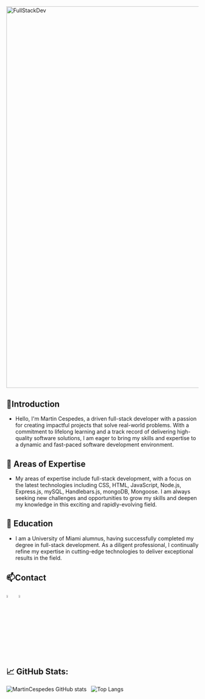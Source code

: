 ##

<img src="https://media.tenor.com/UttC4AITYR4AAAAd/full-stack-developer.gif" alt="FullStackDev" style="width: 1000px; height: auto;"/>

## 👋Introduction

- Hello, I'm Martin Cespedes, a driven full-stack developer with a passion for creating impactful projects that solve real-world problems. With a commitment to lifelong learning and a track record of delivering high-quality software solutions, I am eager to bring my skills and expertise to a dynamic and fast-paced software development environment.

## 👀 Areas of Expertise

- My areas of expertise include full-stack development, with a focus on the latest technologies including CSS, HTML, JavaScript, Node.js, Express.js, mySQL, Handlebars.js, mongoDB, Mongoose. I am always seeking new challenges and opportunities to grow my skills and deepen my knowledge in this exciting and rapidly-evolving field.

## 🌱 Education

- I am a University of Miami alumnus, having successfully completed my degree in full-stack development. As a diligent professional, I continually refine my expertise in cutting-edge technologies to deliver exceptional results in the field.

## 📫Contact

<a href="mailto:martin_cespedes@aol.com"><img src="https://img.icons8.com/fluency/48/000000/mailing.png" width="4%"/></a> &nbsp; [<img src="https://img.icons8.com/color/48/000000/linkedin.png" width="4%"/>](https://www.linkedin.com/in/martin-cespedes-3741b4265/) &nbsp;

## 📈 GitHub Stats:

![MartinCespedes GitHub stats](https://github-readme-stats.vercel.app/api?username=MartinCespedes&count_private=true&show_icons=true&theme=tokyonight) &nbsp;
![Top Langs](https://github-readme-stats.vercel.app/api/top-langs/?username=MartinCespedes&theme=tokyonight)
